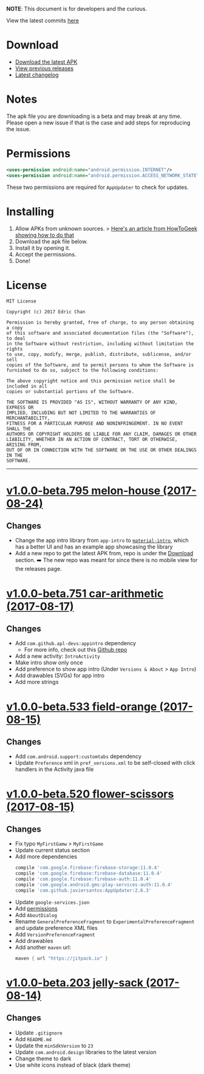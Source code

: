 **NOTE**: This document is for developers and  the curious.
<a name="latest-commits"></a>

View the latest commits [here](https://github.com/Chan4077/StudyBuddy/commits/master)

# Download
- [Download the latest APK](https://github.com/Chan4077/StudyBuddy-builds/raw/master/release/com.edricchan.studybuddy-v1.0.0-beta.751.apk)
- [View previous releases](https://github.com/Chan4077/StudyBuddy-builds/tree/master/release)
- [Latest changelog](#latest-changelog)
# Notes
The apk file you are downloading is a beta and may break at any time. Please open a new issue if that is the case and add steps for reproducing the issue.

# Permissions
```xml
<uses-permission android:name="android.permission.INTERNET"/>
<uses-permission android:name="android.permission.ACCESS_NETWORK_STATE"/>
```
These two permissions are required for `AppUpdater` to check for updates.
# Installing
1. Allow APKs from unknown sources. > [Here's an article from HowToGeek showing how to do that](https://www.howtogeek.com/howto/41082/install-non-market-apps-on-your-android-device/)
2. Download the apk file below.
3. Install it by opening it.
4. Accept the permissions.
4. Done!

# License
```
MIT License

Copyright (c) 2017 Edric Chan

Permission is hereby granted, free of charge, to any person obtaining a copy
of this software and associated documentation files (the "Software"), to deal
in the Software without restriction, including without limitation the rights
to use, copy, modify, merge, publish, distribute, sublicense, and/or sell
copies of the Software, and to permit persons to whom the Software is
furnished to do so, subject to the following conditions:

The above copyright notice and this permission notice shall be included in all
copies or substantial portions of the Software.

THE SOFTWARE IS PROVIDED "AS IS", WITHOUT WARRANTY OF ANY KIND, EXPRESS OR
IMPLIED, INCLUDING BUT NOT LIMITED TO THE WARRANTIES OF MERCHANTABILITY,
FITNESS FOR A PARTICULAR PURPOSE AND NONINFRINGEMENT. IN NO EVENT SHALL THE
AUTHORS OR COPYRIGHT HOLDERS BE LIABLE FOR ANY CLAIM, DAMAGES OR OTHER
LIABILITY, WHETHER IN AN ACTION OF CONTRACT, TORT OR OTHERWISE, ARISING FROM,
OUT OF OR IN CONNECTION WITH THE SOFTWARE OR THE USE OR OTHER DEALINGS IN THE
SOFTWARE.
```
---
<a name="latest-changelog"></a>

# [v1.0.0-beta.795 melon-house (2017-08-24)](https://github.com/Chan4077/StudyBuddy/compare/v1.0.0-beta.751...v1.0.0-beta.795)
## Changes
- Change the app intro library from `app-intro` to [`material-intro`](https://github.com/heinrichreimer/material-intro), which has a better UI and has an example app showcasing the library
- Add a new repo to get the latest APK from, repo is under the [Download](#download) section. :arrow_right: The new repo was meant for since there is no mobile view for the releases page.
# [v1.0.0-beta.751 car-arithmetic (2017-08-17)](https://github.com/Chan4077/StudyBuddy/compare/v1.0.0-beta.533...v1.0.0-beta.751)
## Changes
- Add `com.github.apl-devs:appintro` dependency
  - For more info, check out this [Github repo](https://github.com/apl-devs/AppIntro)
- Add a new activity: `IntroActivity`
- Make intro show only once
- Add preference to show app intro (Under `Versions & About` > `App Intro`)
- Add drawables (SVGs) for app intro
- Add more strings

# [v1.0.0-beta.533 field-orange (2017-08-15)](https://github.com/Chan4077/StudyBuddy/compare/v1.0.0-beta.520...v1.0.0-beta.533)


## Changes
- Add `com.android.support:customtabs` dependency
- Update `Preference` xml in `pref_versions.xml` to be self-closed with click handlers in the Activity java file

# [v1.0.0-beta.520 flower-scissors (2017-08-15)](https://github.com/Chan4077/StudyBuddy/compare/v1.0.0-beta.203...v1.0.0-beta.520)
## Changes
- Fix typo `MyFirstGamw` > `MyFirstGame`
- Update current status section
- Add more dependencies
  ```gradle
  compile 'com.google.firebase:firebase-storage:11.0.4'
  compile 'com.google.firebase:firebase-database:11.0.4'
  compile 'com.google.firebase:firebase-auth:11.0.4'
  compile 'com.google.android.gms:play-services-auth:11.0.4'
  compile 'com.github.javiersantos:AppUpdater:2.6.3'
  ```
- Update `google-services.json`
- Add [permissions](#permissions)
- Add `AboutDialog`
- Rename `GeneralPreferenceFragment` to `ExperimentalPreferenceFragment` and update preference XML files
- Add `VersionPreferenceFragment`
- Add drawables
- Add another `maven` url:
  ```gradle
  maven { url "https://jitpack.io" }
  ```

# [v1.0.0-beta.203 jelly-sack (2017-08-14)](https://github.com/Chan4077/StudyBuddy/compare/dd76f58...v1.0.0-beta.203)
## Changes
- Update `.gitignore`
- Add `README.md`
- Update the `minSdkVersion` to `23`
- Update `com.android.design` libraries to the latest version
- Change theme to dark
- Use white icons instead of black (dark theme)